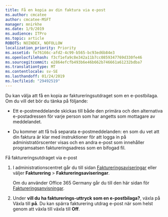 ```yaml
---
title: Få en kopia av din faktura via e-post
ms.author: cmcatee
author: cmcatee-MSFT
manager: mnirkhe
ms.date: 1/9/2019
ms.audience: ITPro
ms.topic: article
ROBOTS: NOINDEX, NOFOLLOW
localization_priority: Priority
ms.assetid: fe76166c-afd2-4c99-b565-bc93ed6b84e3
ms.openlocfilehash: f3cf1efa9c8e342a11b7cc0859347769d330fe46
ms.sourcegitcommit: e2864efcfb493b6e46b662b746661a61232bdba7
ms.translationtype: MT
ms.contentlocale: sv-SE
ms.lasthandoff: 01/24/2019
ms.locfileid: "29492519"
---
```

Du kan välja att få en kopia av faktureringsutdraget som en e-postbilaga. Om du vill det bör du tänka på följande:
  
- Ett e-postmeddelande skickas till både den primära och den alternativa e-postadressen för varje person som har angetts som mottagare av meddelandet.
    
- Du kommer att få två separata e-postmeddelanden: en som du vet att din faktura är klar med instruktioner för att logga in på administratörscenter visas och en andra e-post som innehåller programsatsen faktureringsadress som en bifogad fil.
    
Få faktureringsutdraget via e-post
  
1. I administrationscentret går du till sidan [Faktureringsaviseringar](https://go.microsoft.com/fwlink/p/?linkid=853212) eller väljer **Fakturering** \> **Faktureringsaviseringar**.
    
    Om du använder Office 365 Germany går du till den här sidan för [Faktureringsanvisningar](https://go.microsoft.com/fwlink/p/?linkid=853213). 
    
2. Under **vill du ha fakturerings-uttryck som en e-postbilaga?**, växla på Växla till **på**. Du kan spärra fakturering utdrag e-post när som helst genom att växla till växla till **Off**.
    

